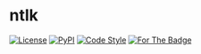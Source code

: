 # ntlk

[![License](https://img.shields.io/github/license/tweedge/ntlk)](https://github.com/tweedge/ntlk)
[![PyPI](https://img.shields.io/pypi/v/ntlk.svg)](https://pypi.python.org/pypi/ntlk)
[![Code Style](https://img.shields.io/badge/code%20style-black-black)](https://github.com/tweedge/ntlk)
[![For The Badge](https://img.shields.io/badge/made%20by-some%20idiot-red.svg)](https://chris.partridge.tech/)

